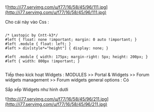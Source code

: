 ![http://i77.servimg.com/u/f77/16/58/45/96/111.jpg](http://i77.servimg.com/u/f77/16/58/45/96/111.jpg)



Cho cái này vào Css :

```

/* Lastopic by Cntt-k3*/
#left { float: none !important; margin: 0 auto !important; }
#left .module { float: left; }
#left > div[style*="height"] { display: none; }

#left .module { width: 175px; margin-right: 5px; height: 200px; }
#left { width: 800px !important; }


```


Tiếp theo kick hoạt Widgets :
MODULES >> Portal & Widgets >> Forum widgets management >>
Forum widgets general options : Có

Sắp xếp Widgets như hình dưới

![http://i77.servimg.com/u/f77/16/58/45/96/211.jpg](http://i77.servimg.com/u/f77/16/58/45/96/211.jpg)